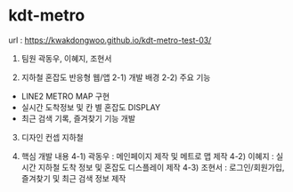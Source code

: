 # kdt-metro
url : https://kwakdongwoo.github.io/kdt-metro-test-03/


1. 팀원
곽동우, 이혜지, 조현서

2. 지하철 혼잡도 반응형 웹/앱
 2-1) 개발 배경
 2-2) 주요 기능
  - LINE2 METRO MAP 구현 
  - 실시간 도착정보 및 칸 별 혼잡도 DISPLAY
  - 최근 검색 기록, 즐겨찾기 기능 개발
 
 
3. 디자인 컨셉
 지하철 


4. 핵심 개발 내용
 4-1) 곽동우 : 메인페이지 제작 및 메트로 맵 제작
 4-2) 이혜지 : 실시간 지하철 도착 정보 및 혼잡도 디스플레이 제작
 4-3) 조현서 : 로그인/회원가입, 즐겨찾기 및 최근 검색 정보 제작

